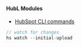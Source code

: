 #### HubL Modules
- [HubSpot CLI commands](https://developers.hubspot.com/docs/cms/developer-reference/local-development-cli)



```js
// watch for changes
hs watch --initial-upload
```


```js

```    
